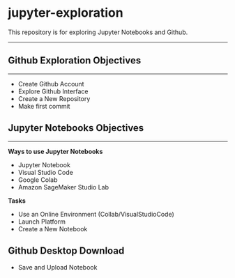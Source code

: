 # jupyter-exploration

This repository is for exploring Jupyter Notebooks and Github.

---

## Github Exploration Objectives
---

- Create Github Account
- Explore Github Interface
- Create a New Repository
- Make first commit

## Jupyter Notebooks Objectives
---

**Ways to use Jupyter Notebooks**
- Jupyter Notebook
- Visual Studio Code
- Google Colab
- Amazon SageMaker Studio Lab

**Tasks**
- Use an Online Environment (Collab/VisualStudioCode)
- Launch Platform
- Create a New Notebook

## Github Desktop Download
- Save and Upload Notebook
